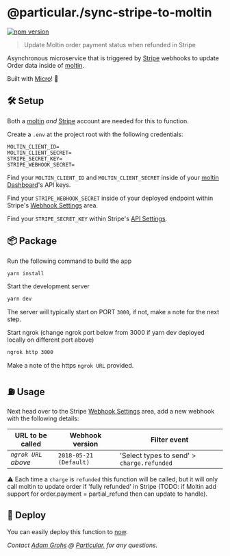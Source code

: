# @particular./sync-stripe-to-moltin

[![npm version](https://badge.fury.io/js/%40particular.%2Fsync-stripe-to-moltin.svg)](https://badge.fury.io/js/%40particular.%2Fsync-stripe-to-moltin)

> Update Moltin order payment status when refunded in Stripe

Asynchronous microservice that is triggered by [Stripe](https://stripe.com) webhooks to update Order data inside of [moltin](https://moltin.com).

Built with [Micro](https://github.com/zeit/micro)! 🤩

## 🛠 Setup

Both a [moltin](https://moltin.com) _and_ [Stripe](https://stripe.com) account are needed for this to function.

Create a `.env` at the project root with the following credentials:

```dosini
MOLTIN_CLIENT_ID=
MOLTIN_CLIENT_SECRET=
STRIPE_SECRET_KEY=
STRIPE_WEBHOOK_SECRET=
```

Find your `MOLTIN_CLIENT_ID` and `MOLTIN_CLIENT_SECRET` inside of your [moltin Dashboard](https://dashboard.moltin.com)'s API keys.

Find your `STRIPE_WEBHOOK_SECRET` inside of your deployed endpoint within Stripe's [Webhook Settings](https://dashboard.stripe.com/account/webhooks) area.

Find your `STRIPE_SECRET_KEY` within Stripe's [API Settings](https://dashboard.stripe.com/account/apikeys).

## 📦 Package

Run the following command to build the app

```bash
yarn install
```

Start the development server

```bash
yarn dev
```

The server will typically start on PORT `3000`, if not, make a note for the next step.

Start ngrok (change ngrok port below from 3000 if yarn dev deployed locally on different port above)

```bash
ngrok http 3000
```

Make a note of the https `ngrok URL` provided.

## ⛽️ Usage

Next head over to the Stripe [Webhook Settings](https://dashboard.stripe.com/account/webhooks) area, add a new webhook with the following details:

| URL to be called    | Webhook version        | Filter event                               |
| ------------------- | ---------------------- | ------------------------------------------ |
| _`ngrok URL` above_ | `2018-05-21 (Default)` | 'Select types to send' > `charge.refunded` |

⚠️ Each time a `charge` is `refunded` this function will be called, but it will only call moltin to update order if 'fully refunded' in Stripe (TODO: if Moltin add support for order.payment = partial_refund then can update to handle).

## 🚀 Deploy

You can easily deploy this function to [now](https://now.sh).

_Contact [Adam Grohs](https://www.linkedin.com/in/adamgrohs/) @ [Particular.](https://uniquelyparticular.com) for any questions._
